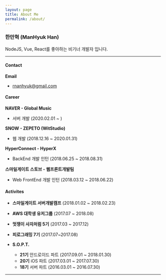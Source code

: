 ```yaml
---
layout: page
title: About Me
permalink: /about/
---
```



### 한만혁 (ManHyuk Han)

NodeJS, Vue, React를 좋아하는 비기너 개발자 입니다.

---

#### Contact
**Email**
  - rnanhyuk@gmail.com

<!-- 
#### Education

**광운대학교** (2015.03 ~ 2018.02)
- 컴퓨터소프트웨어전공
 -->

#### Career
**NAVER - Global Music**
- 서버 개발 (2020.02.01 ~ )

**SNOW - ZEPETO (WitStudio)**
- 웹 개발 (2018.12.16 ~ 2020.01.31)

**HyperConnect - HyperX**
- BackEnd 개발 인턴 (2018.06.25 ~ 2018.08.31)

**스마일게이트 스토브 - 웹프론트개발팀**
- Web FrontEnd 개발 인턴 (2018.03.12 ~ 2018.06.22)

#### Activites

- **스마일게이트 서버개발캠프** (2018.01.02 ~ 2018.02.23)

- **AWS 대학생 유저그룹** (2017.07 ~ 2018.08)

- **멋쟁이 사자처럼 5기** (2017.03 ~ 2017.12)

- **피로그래밍 7기** (2017.07~2017.08)

- **S.O.P.T.**
  - **21기** 안드로이드 파트 (2017.09.01 ~ 2018.01.30)
  - **20기** iOS 파트 (2017.03.01 ~ 2017.07.30)
  - **18기** 서버 파트 (2016.03.01 ~ 2016.07.30)

---
